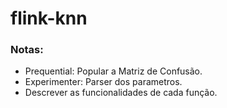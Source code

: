 # flink-knn

### Notas:

- Prequential: Popular a Matriz de Confusão.
- Experimenter: Parser dos parametros.
- Descrever as funcionalidades de cada função.

